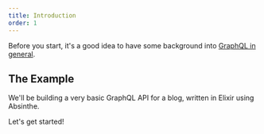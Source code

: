 ```yaml
---
title: Introduction
order: 1
---
```


Before you start, it's a good idea to have some background into [GraphQL in general](/learning-graphql).

## The Example

We'll be building a very basic GraphQL API for a blog, written in Elixir using
Absinthe.

Let's get started!
